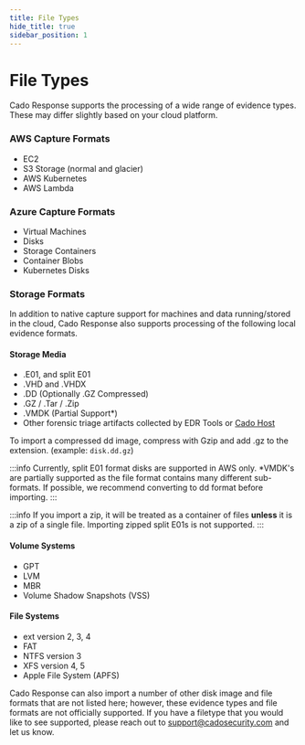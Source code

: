 ```yaml
---
title: File Types
hide_title: true
sidebar_position: 1
---
```


# File Types
Cado Response supports the processing of a wide range of evidence types.  These may differ slightly based on your cloud platform.

### AWS Capture Formats
- EC2
- S3 Storage (normal and glacier)
- AWS Kubernetes
- AWS Lambda

### Azure Capture Formats
- Virtual Machines 
- Disks
- Storage Containers
- Container Blobs
- Kubernetes Disks

### Storage Formats
In addition to native capture support for machines and data running/stored in the cloud, Cado Response also supports processing of the following local evidence formats.  

#### Storage Media
- .E01, and split E01
- .VHD and .VHDX
- .DD (Optionally .GZ Compressed)
- .GZ / .Tar / .Zip
- .VMDK (Partial Support*)
- Other forensic triage artifacts collected by EDR Tools or [Cado Host](https://docs.cadosecurity.com/cado-host/intro)

To import a compressed dd image, compress with Gzip and add .gz to the extension. (example: `disk.dd.gz`)


:::info 
Currently, split E01 format disks are supported in AWS only.
*VMDK's are partially supported as the file format contains many different sub-formats.  If possible, we recommend converting to dd format before importing.
:::

:::info
If you import a zip, it will be treated as a container of files **unless** it is a zip of a single file. Importing zipped split E01s is not supported.
:::

#### Volume Systems
- GPT
- LVM
- MBR
- Volume Shadow Snapshots (VSS)

#### File Systems
- ext version 2, 3, 4
- FAT
- NTFS version 3
- XFS version 4, 5
- Apple File System (APFS) 

Cado Response can also import a number of other disk image and file formats that are not listed here; however, these evidence types and file formats are not officially supported.  If you have a filetype that you would like to see supported, please reach out to support@cadosecurity.com and let us know.